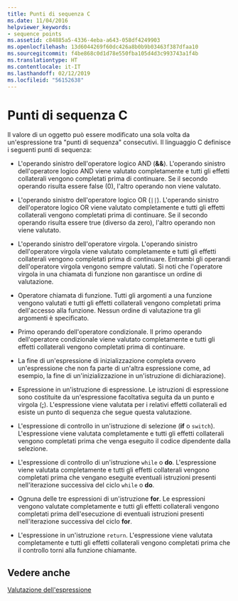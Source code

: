 ```yaml
---
title: Punti di sequenza C
ms.date: 11/04/2016
helpviewer_keywords:
- sequence points
ms.assetid: c84885a5-4336-4eba-a643-058df4249903
ms.openlocfilehash: 13d6044269f60dc426a8b0b9b03463f387dfaa10
ms.sourcegitcommit: f4be868c0d1d78e550fba105d4d3c993743a1f4b
ms.translationtype: HT
ms.contentlocale: it-IT
ms.lasthandoff: 02/12/2019
ms.locfileid: "56152638"
---
```

# <a name="c-sequence-points"></a>Punti di sequenza C

Il valore di un oggetto può essere modificato una sola volta da un'espressione tra "punti di sequenza" consecutivi. Il linguaggio C definisce i seguenti punti di sequenza:

- L'operando sinistro dell'operatore logico AND (**&&**). L'operando sinistro dell'operatore logico AND viene valutato completamente e tutti gli effetti collaterali vengono completati prima di continuare. Se il secondo operando risulta essere false (0), l'altro operando non viene valutato.

- L'operando sinistro dell'operatore logico OR (`||`). L'operando sinistro dell'operatore logico OR viene valutato completamente e tutti gli effetti collaterali vengono completati prima di continuare. Se il secondo operando risulta essere true (diverso da zero), l'altro operando non viene valutato.

- L'operando sinistro dell'operatore virgola. L'operando sinistro dell'operatore virgola viene valutato completamente e tutti gli effetti collaterali vengono completati prima di continuare. Entrambi gli operandi dell'operatore virgola vengono sempre valutati. Si noti che l'operatore virgola in una chiamata di funzione non garantisce un ordine di valutazione.

- Operatore chiamata di funzione. Tutti gli argomenti a una funzione vengono valutati e tutti gli effetti collaterali vengono completati prima dell'accesso alla funzione. Nessun ordine di valutazione tra gli argomenti è specificato.

- Primo operando dell'operatore condizionale. Il primo operando dell'operatore condizionale viene valutato completamente e tutti gli effetti collaterali vengono completati prima di continuare.

- La fine di un'espressione di inizializzazione completa ovvero un'espressione che non fa parte di un'altra espressione come, ad esempio, la fine di un'inizializzazione in un'istruzione di dichiarazione).

- Espressione in un'istruzione di espressione. Le istruzioni di espressione sono costituite da un'espressione facoltativa seguita da un punto e virgola (**;**). L'espressione viene valutata per i relativi effetti collaterali ed esiste un punto di sequenza che segue questa valutazione.

- L'espressione di controllo in un'istruzione di selezione (**if** o `switch`). L'espressione viene valutata completamente e tutti gli effetti collaterali vengono completati prima che venga eseguito il codice dipendente dalla selezione.

- L'espressione di controllo di un'istruzione `while` o **do**. L'espressione viene valutata completamente e tutti gli effetti collaterali vengono completati prima che vengano eseguite eventuali istruzioni presenti nell'iterazione successiva del ciclo `while` o **do**.

- Ognuna delle tre espressioni di un'istruzione **for**. Le espressioni vengono valutate completamente e tutti gli effetti collaterali vengono completati prima dell'esecuzione di eventuali istruzioni presenti nell'iterazione successiva del ciclo **for**.

- L'espressione in un'istruzione `return`. L'espressione viene valutata completamente e tutti gli effetti collaterali vengono completati prima che il controllo torni alla funzione chiamante.

## <a name="see-also"></a>Vedere anche

[Valutazione dell'espressione](../c-language/expression-evaluation-c.md)
